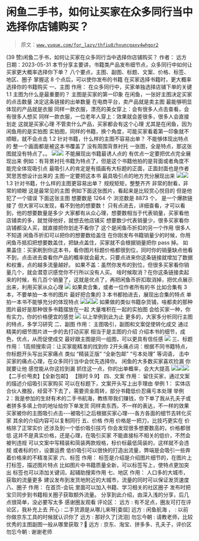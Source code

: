 # 闲鱼二手书，如何让买家在众多同行当中选择你店铺购买？

> 原文：[`www.yuque.com/for_lazy/thfiu8/hvuncgaxv4whgor2`](https://www.yuque.com/for_lazy/thfiu8/hvuncgaxv4whgor2)

<ne-h2 id="0ecf1d81" data-lake-id="0ecf1d81"><ne-heading-ext><ne-heading-anchor></ne-heading-anchor><ne-heading-fold></ne-heading-fold></ne-heading-ext><ne-heading-content><ne-text id="u600e2b45">(39 赞)闲鱼二手书，如何让买家在众多同行当中选择你店铺购买？</ne-text></ne-heading-content></ne-h2> <ne-p id="u22c7f886" data-lake-id="u22c7f886"><ne-text id="uec5e9ffb">作者： 远方</ne-text></ne-p> <ne-p id="u8a379924" data-lake-id="u8a379924"><ne-text id="ucf574fb2">日期：2023-05-31</ne-text></ne-p> <ne-p id="u0ce9a523" data-lake-id="u0ce9a523"><ne-text id="ucb73b12d">本节分享主要讲，书籍类产品发布细节点，众多同行中如何让买家更大概率选择你下单？</ne-text></ne-p> <ne-p id="u08c2d19e" data-lake-id="u08c2d19e"><ne-text id="uc8ed4de6" ne-bold="true">八个要点，主图、副图、标题、文案、价格、标签、地区、圈子</ne-text></ne-p> <ne-p id="u22992989" data-lake-id="u22992989"><ne-text id="u12224189">掌握这 8 个点后，可以使你发布的书籍</ne-text></ne-p> <ne-p id="ub2fabd76" data-lake-id="ub2fabd76"><ne-text id="ud38a32a2">在买家选择书籍时，更大概率选择你的书籍购买</ne-text></ne-p> <ne-h2 id="266b8337" data-lake-id="266b8337"><ne-heading-ext><ne-heading-anchor></ne-heading-anchor><ne-heading-fold></ne-heading-fold></ne-heading-ext><ne-heading-content><ne-text id="ufe6b4b83">一、主图</ne-text></ne-heading-content></ne-h2> <ne-p id="u71a41ed8" data-lake-id="u71a41ed8"><ne-text id="u529669ec" ne-bold="true">作用：</ne-text></ne-p> <ne-p id="uceae6c27" data-lake-id="uceae6c27"><ne-text id="uf4d5a558" ne-bold="true">在众多同行中，买家单独选择店铺下单的关键</ne-text></ne-p> <ne-h3 id="8508acd8" data-lake-id="8508acd8"><ne-heading-ext><ne-heading-anchor></ne-heading-anchor><ne-heading-fold></ne-heading-fold></ne-heading-ext><ne-heading-content><ne-text id="uc64f6501">1.1 主图为什么是最重要的？</ne-text></ne-heading-content></ne-h3> <ne-p id="u4bcc40d6" data-lake-id="u4bcc40d6"><ne-text id="u8aa0d606">主图是买家的第一印象</ne-text></ne-p> <ne-p id="u8e125096" data-lake-id="u8e125096"><ne-text id="u26f89c5c" ne-bold="true">在闲鱼，一张好主图决定买家的点击数量</ne-text></ne-p> <ne-p id="u10d4b896" data-lake-id="u10d4b896"><ne-text id="u134f63bf" ne-bold="true">决定这条链接的出单数量</ne-text></ne-p> <ne-p id="u686b0d25" data-lake-id="u686b0d25"><ne-text id="ub99f653a" ne-bold="true">在电商平台，卖产品就是卖主图</ne-text></ne-p> <ne-p id="ued1a206b" data-lake-id="ued1a206b"><ne-text id="uc818d405" ne-bold="true">最能够明显体现的产品就是衣服</ne-text></ne-p> <ne-p id="u813fbeaa" data-lake-id="u813fbeaa"><ne-text id="u356ac2cd">同样一款衣服，漂亮的美女穿上：会有很多人点击查看，会有很多人想买</ne-text></ne-p> <ne-p id="u8642816b" data-lake-id="u8642816b"><ne-text id="ub752b158">同样一款衣服，一位老年人穿上：效果就会差很多，很多人会直接划走</ne-text></ne-p> <ne-p id="u4d656839" data-lake-id="u4d656839"><ne-text id="u08afd0cc" ne-bold="true">这就是买家心理</ne-text></ne-p> <ne-p id="u52feeafa" data-lake-id="u52feeafa"><ne-text id="uadeffab4">不管卖什么产品，买家都会有这个心理</ne-text></ne-p> <ne-p id="u838892fe" data-lake-id="u838892fe"><ne-text id="u0c555cec" ne-bold="true">尤其是在闲鱼，因为闲鱼用的是实拍图</ne-text></ne-p> <ne-p id="u54cd71bc" data-lake-id="u54cd71bc"><ne-text id="u0f772c5e">实拍图，同样的书籍，换个角度，可能买家看着第一印象就不顺眼，就不会点击</ne-text></ne-p> <ne-h3 id="108896d7" data-lake-id="108896d7"><ne-heading-ext><ne-heading-anchor></ne-heading-anchor><ne-heading-fold></ne-heading-fold></ne-heading-ext><ne-heading-content><ne-text id="uca16602b">1.2 针对书籍，什么样的主图不容易出单？</ne-text></ne-heading-content></ne-h3> <ne-h4 id="5ff14e15" data-lake-id="5ff14e15"><ne-heading-ext><ne-heading-anchor></ne-heading-anchor><ne-heading-fold></ne-heading-fold></ne-heading-ext><ne-heading-content><ne-text id="uc2349d4e">不能够体现出特点的</ne-text></ne-heading-content></ne-h4> <ne-p id="uef38e578" data-lake-id="uef38e578"><ne-text id="ua0a645a3">整一个画面都是被这本书覆盖了</ne-text></ne-p> <ne-p id="u90c95bf8" data-lake-id="u90c95bf8"><ne-text id="u8e9c0199">没有周围背景衬托</ne-text></ne-p> <ne-p id="ucd12fc8f" data-lake-id="ucd12fc8f"><ne-text id="uaeacbafe" ne-bold="true">一张图，全是特点，那这张图就没有特点了</ne-text><ne-text id="u30bc2f8c">。。</ne-text></ne-p> <ne-p id="u73d448ee" data-lake-id="u73d448ee"><ne-card data-card-name="image" data-card-type="inline" id="ysYGi" data-event-boundary="card">![](img/5a877d6e07ce747c8cbb414bf95d4404.png)</ne-card><ne-card data-card-name="image" data-card-type="inline" id="OIqIU" data-event-boundary="card">![](img/9449c090be72731a5428027c3c0ec9ac.png)</ne-card></ne-p> <ne-h4 id="7767101b" data-lake-id="7767101b"><ne-heading-ext><ne-heading-anchor></ne-heading-anchor><ne-heading-fold></ne-heading-fold></ne-heading-ext><ne-heading-content><ne-text id="uf255a0d9">不能展现出书籍最诱人点的</ne-text></ne-heading-content></ne-h4> <ne-p id="u729f4bdf" data-lake-id="u729f4bdf"><ne-text id="u8b43dd63" ne-bold="true">有优点一定要把优点完全展现出来</ne-text></ne-p> <ne-p id="u84f39ee1" data-lake-id="u84f39ee1"><ne-text id="u96ed150d">例如：有背景衬托书籍为特点了，但是这个书籍他拍的是</ne-text><ne-text id="u91c23344" ne-underline="true">背面</ne-text><ne-text id="u3e3253f4">或者</ne-text><ne-text id="ubc87a38f" ne-underline="true">角度不能完全体现吸引点</ne-text></ne-p> <ne-p id="udd699130" data-lake-id="udd699130"><ne-text id="u8e83e455">最吸引人的肯定是</ne-text><ne-text id="ua0db5119" ne-bold="true">有插画有大标题</ne-text><ne-text id="ua73be0f0">的正面，</ne-text><ne-text id="ub409c9da" ne-underline="true">正面封面也是作者冥思苦想设计出来的</ne-text></ne-p> <ne-p id="u2576e542" data-lake-id="u2576e542"><ne-text id="u1c17850d" ne-bold="true">主图一定要把这本书</ne-text></ne-p> <ne-p id="u72836c8e" data-lake-id="u72836c8e"><ne-text id="uaeb72a9b" ne-bold="true">最具吸引点的地方</ne-text><ne-text id="ube810dcf" ne-bold="true">充分</ne-text><ne-text id="ufe92c764" ne-bold="true">展现出来</ne-text></ne-p> <ne-p id="ua6772cc6" data-lake-id="ua6772cc6"><ne-card data-card-name="image" data-card-type="inline" id="ttZL9" data-event-boundary="card">![](img/29133ae851ddfecd2cd34a54e3f2a2b4.png)</ne-card><ne-card data-card-name="image" data-card-type="inline" id="YETQj" data-event-boundary="card">![](img/7295024a5378887f12d7ca2aec5ae44d.png)</ne-card></ne-p> <ne-h3 id="36cde01e" data-lake-id="36cde01e"><ne-heading-ext><ne-heading-anchor></ne-heading-anchor><ne-heading-fold></ne-heading-fold></ne-heading-ext><ne-heading-content><ne-text id="u5d732f8c">1.3 针对书籍，什么样的主图更容易出单？</ne-text></ne-heading-content></ne-h3> <ne-p id="u2d2b0457" data-lake-id="u2d2b0457"><ne-text id="u4158929c">规规矩矩，整整齐齐</ne-text></ne-p> <ne-p id="u29748462" data-lake-id="u29748462"><ne-text id="ubadeebf7">非常的耐看，非常的顺眼</ne-text></ne-p> <ne-p id="u239fbe7a" data-lake-id="u239fbe7a"><ne-text id="ud20e9940" ne-bold="true">这是最常见的主图</ne-text></ne-p> <ne-p id="u819dfa07" data-lake-id="u819dfa07"><ne-text id="u65beb86d">例如下面这张图片，看起来是比较赏心悦目的</ne-text></ne-p> <ne-p id="ua3ffa766" data-lake-id="ua3ffa766"><ne-text id="u1aadb203" ne-bold="true">但是他犯了一个错误</ne-text></ne-p> <ne-p id="udb982396" data-lake-id="udb982396"><ne-text id="u3601a6b6">下面这张主图</ne-text></ne-p> <ne-p id="ubdacccbf" data-lake-id="ubdacccbf"><ne-text id="ub7d61e4c" ne-bold="true" ne-underline="true">想要数是 1264 个</ne-text></ne-p> <ne-p id="uc63204c9" data-lake-id="uc63204c9"><ne-text id="u95b431db" ne-bold="true" ne-underline="true">浏览数是 8873 个</ne-text><ne-text id="u7e86fc3f" ne-bold="true">，</ne-text></ne-p> <ne-p id="u313f2aa8" data-lake-id="u313f2aa8"><ne-text id="u21d12830">是一个爆款链接了</ne-text></ne-p> <ne-p id="u7407df42" data-lake-id="u7407df42"><ne-text id="u0f2a3121">但大家可以发现，</ne-text><ne-text id="ufbb2345e" ne-bold="true">看不到他的想要数！</ne-text></ne-p> <ne-p id="u56519b0a" data-lake-id="u56519b0a"><ne-text id="u5e6a43fc">只有点进去，详细查看，才可以看到，他的想要数量是多少</ne-text></ne-p> <ne-p id="u1ceeb09a" data-lake-id="u1ceeb09a"><ne-text id="u3dc30d99" ne-bold="true">大家都有从众心理，想要数相当于代表销量，买家看他店铺卖的多，就觉得他好，就想去他店铺买</ne-text></ne-p> <ne-p id="u79cf72e4" data-lake-id="u79cf72e4"><ne-text id="ub140a2f5">想要数少代表销量少，很多买家看你店铺都没人买，就直接把你划走不看你了</ne-text></ne-p> <ne-p id="ucd8c8a3c" data-lake-id="ucd8c8a3c"><ne-text id="u8f724d5f" ne-bold="true">这个是闲鱼币折扣的另一个作用</ne-text></ne-p> <ne-p id="u20312e2b" data-lake-id="u20312e2b"><ne-text id="uf93373a5">很多人不知道</ne-text></ne-p> <ne-p id="uf406fda2" data-lake-id="uf406fda2"><ne-text id="u017eb08d">闲鱼币折扣可以把你的想要数给盖住</ne-text></ne-p> <ne-p id="u5ca32942" data-lake-id="u5ca32942"><ne-text id="u1154d263">在你刚发布书籍销量少的时候，你用闲鱼币抵扣把想要数盖住，</ne-text><ne-text id="u2fff12e2" ne-bold="true">把缺点盖住</ne-text><ne-text id="u44f485c6">，</ne-text><ne-text id="ud5d0e40f" ne-bold="true">买家就不会根据销量把你 pass 掉</ne-text><ne-text id="u2026150a">。</ne-text></ne-p> <ne-p id="u1bfc9dc0" data-lake-id="u1bfc9dc0"><ne-text id="u817126dd" ne-bold="true">如果盖住：</ne-text><ne-text id="u14b92158">买家刷到你这本书，看你图片标题价格都很到位，同时你的销量缺点他看不到，点击进去查看你产品的概率就会最大，只要点进来你这条链接就增加了数据和权重，点的越多流量越好。</ne-text></ne-p> <ne-p id="u09c83094" data-lake-id="u09c83094"><ne-text id="u9d70a049" ne-bold="true">如果不盖：</ne-text><ne-text id="uda3ea242">虽然你发布的到位，但很多买家看你销量几个，就会潜意识感觉你不行所以没有人买。</ne-text></ne-p> <ne-p id="u7b2eedc6" data-lake-id="u7b2eedc6"><ne-text id="uc483184a" ne-bold="true">啥时候取消？</ne-text><ne-text id="u39205474">在你这条链接卖起来的时候，</ne-text><ne-text id="u483f9806" ne-bold="true">有几百个销量了</ne-text><ne-text id="ua7013b52">，这就是优点了，再把闲鱼币折扣取消掉，</ne-text><ne-text id="ue0dc5e9c" ne-bold="true">把优点展示出来，利用买家从众心理</ne-text></ne-p> <ne-p id="u9a357671" data-lake-id="u9a357671"><ne-card data-card-name="image" data-card-type="inline" id="IPL9I" data-event-boundary="card">![](img/118f20ee7d770879acf98e903e5287f2.png)</ne-card></ne-p> <ne-p id="u85844797" data-lake-id="u85844797"><ne-text id="u63ed7ea1">如果卖合集，或者一位作者所有的书</ne-text></ne-p> <ne-p id="u0d96148e" data-lake-id="u0d96148e"><ne-text id="ucbb25817">比如合集有 3 本，不要单拍一本书的图片</ne-text></ne-p> <ne-p id="u934999be" data-lake-id="u934999be"><ne-text id="u77493fbe" ne-bold="true">最好把合集的 3 本书都拍进去，展现出合集的特点</ne-text></ne-p> <ne-p id="u1e61277c" data-lake-id="u1e61277c"><ne-text id="u3dbcd8af">单拍一本书不能够充分的体现特点</ne-text></ne-p> <ne-p id="u683ea075" data-lake-id="u683ea075"><ne-card data-card-name="image" data-card-type="inline" id="Sb0Px" data-event-boundary="card">![](img/6efbaac1978d82dc7b62a39ebc2bf1f9.png)</ne-card><ne-card data-card-name="image" data-card-type="inline" id="JcuRi" data-event-boundary="card">![](img/93e43cd91b10ee78b7a210d1d866d2a6.png)</ne-card><ne-card data-card-name="image" data-card-type="inline" id="WtpBq" data-event-boundary="card">![](img/f7094100311e9c35f79859295bc1141a.png)</ne-card></ne-p> <ne-p id="uf8adbc5f" data-lake-id="uf8adbc5f"><ne-text id="u9e86e302" ne-bold="true">如果做的类似书籍杂货铺，啥都卖的那种</ne-text></ne-p> <ne-p id="u7fd18846" data-lake-id="u7fd18846"><ne-text id="u4ec6454e">图片最好是那种很多书籍摆放在一起</ne-text></ne-p> <ne-p id="u2ff3800d" data-lake-id="u2ff3800d"><ne-text id="ud38723cc" ne-bold="true">大量堆积在一起的实拍图</ne-text></ne-p> <ne-p id="u6efc3810" data-lake-id="u6efc3810"><ne-text id="u0118113c">会给买家一种，你有实力，你的价格便宜的感觉</ne-text></ne-p> <ne-p id="uda4d9bf1" data-lake-id="uda4d9bf1"><ne-card data-card-name="image" data-card-type="inline" id="VkoVj" data-event-boundary="card">![](img/ee352783bc9b71155247d9a0400fce85.png)</ne-card></ne-p> <ne-p id="ube43081f" data-lake-id="ube43081f"><ne-text id="ub7f04b9a">以上举例到此为止</ne-text></ne-p> <ne-p id="ue6603c1d" data-lake-id="ue6603c1d"><ne-text id="u4f1b4af5">更多的，大家多分析同行主图的特点，多学习研究</ne-text></ne-p> <ne-h2 id="49870556" data-lake-id="49870556"><ne-heading-ext><ne-heading-anchor></ne-heading-anchor><ne-heading-fold></ne-heading-fold></ne-heading-ext><ne-heading-content><ne-text id="u9892679a">二、副图</ne-text></ne-heading-content></ne-h2> <ne-p id="u43f4b428" data-lake-id="u43f4b428"><ne-text id="u940cc47b" ne-bold="true">作用：</ne-text></ne-p> <ne-p id="u040a4eac" data-lake-id="u040a4eac"><ne-text id="u22c1bb2c" ne-bold="true">主图吸引，副图和文案促使转化成交</ne-text></ne-p> <ne-p id="u388c2dc3" data-lake-id="u388c2dc3"><ne-text id="uee6b34d9" ne-bold="true">通过精美的细节图片进一步的去打动买家</ne-text></ne-p> <ne-p id="u9c367e08" data-lake-id="u9c367e08"><ne-text id="uc20e42be">相当于是主图的介绍</ne-text></ne-p> <ne-p id="u3ef90282" data-lake-id="u3ef90282"><ne-text id="ud3d0e40c">介绍本书的细节，成色，优点，从而促使成交</ne-text></ne-p> <ne-p id="u7ab50549" data-lake-id="u7ab50549"><ne-text id="u03cc6fe4" ne-bold="true">最好跟主图是同一组图，可以更具有信任感</ne-text></ne-p> <ne-p id="uc8990afc" data-lake-id="uc8990afc"><ne-card data-card-name="image" data-card-type="inline" id="aeeaV" data-event-boundary="card">![](img/71fe0b01a50a635bbffd1eb780df6f25.png)</ne-card></ne-p> <ne-h2 id="ce182c37" data-lake-id="ce182c37"><ne-heading-ext><ne-heading-anchor></ne-heading-anchor><ne-heading-fold></ne-heading-fold></ne-heading-ext><ne-heading-content><ne-text id="ubb42d8a7">三、标题</ne-text></ne-heading-content></ne-h2> <ne-p id="u57a80f46" data-lake-id="u57a80f46"><ne-text id="ufa5fed0d" ne-bold="true">作用：</ne-text></ne-p> <ne-oli index-type="0"><ne-oli-i>1</ne-oli-i><ne-oli-c class="ne-oli-content" id="uae27517d" data-lake-id="uae27517d"><ne-text id="u9d7fcf8d" ne-bold="true">高频搜索词：让买家能精准的找到你</ne-text></ne-oli-c></ne-oli> <ne-oli index-type="0"><ne-oli-i>2</ne-oli-i><ne-oli-c class="ne-oli-content" id="u893906c3" data-lake-id="u893906c3"><ne-text id="ue7c64ffe" ne-bold="true">开头痛点词：根据不同书籍特点，你标题开头写出买家痛点 类似 “精装正版” “全新包邮” “亏本处理” 等词语， 击中买家的痛点心理，在众多同行当中会优先选择你。</ne-text></ne-oli-c></ne-oli> <ne-p id="u7600134e" data-lake-id="u7600134e"><ne-text id="uef352a16" ne-bold="true">闲鱼的大多数买家喜欢捡漏</ne-text></ne-p> <ne-p id="u0d8ccfab" data-lake-id="u0d8ccfab"><ne-text id="u00cceed3" ne-bold="true">你就要让他 感觉能从你这捡到漏</ne-text></ne-p> <ne-p id="u2dd0ae49" data-lake-id="u2dd0ae49"><ne-text id="ue77d77fb" ne-bold="true">抓住这一点，你的出单概率，会大大提高</ne-text></ne-p> <ne-p id="u891abac6" data-lake-id="u891abac6"><ne-card data-card-name="image" data-card-type="inline" id="NZ7J8" data-event-boundary="card">![](img/e10337f86e58725746c5249917893d7d.png)</ne-card><ne-card data-card-name="image" data-card-type="inline" id="jVPsi" data-event-boundary="card">![](img/6422e14faee2cf958dae17b1c8256f1a.png)</ne-card><ne-card data-card-name="image" data-card-type="inline" id="LpAiN" data-event-boundary="card">![](img/32820cc9ee50103438b94ce3a3e4ba56.png)</ne-card></ne-p> <ne-p id="ue04a2472" data-lake-id="ue04a2472"><ne-text id="u5a55875d">【二手价甩卖】【全新包邮】</ne-text></ne-p> <ne-p id="ue671476e" data-lake-id="ue671476e"><ne-text id="u67148192">【限时 9.9】</ne-text></ne-p> <ne-h2 id="714af00c" data-lake-id="714af00c"><ne-heading-ext><ne-heading-anchor></ne-heading-anchor><ne-heading-fold></ne-heading-fold></ne-heading-ext><ne-heading-content><ne-text id="ufbde129f">四、文案</ne-text></ne-heading-content></ne-h2> <ne-p id="u14e6c96d" data-lake-id="u14e6c96d"><ne-text id="ud8cde021" ne-bold="true">作用：</ne-text></ne-p> <ne-p id="u3980e026" data-lake-id="u3980e026"><ne-text id="ua2d994c7" ne-bold="true">留住买家，通过文案的描述介绍吸引买家购买</ne-text></ne-p> <ne-p id="u1f6b494b" data-lake-id="u1f6b494b"><ne-text id="u4937a2d7" ne-bold="true">可以在标题下，文案开头写上出手理由</ne-text></ne-p> <ne-p id="u8e8ec5f5" data-lake-id="u8e8ec5f5"><ne-text id="ued3d82ea" ne-bold="true">举例 1：</ne-text> <ne-text id="u34cedca3">实体店合伙人撤股，经营不下去了，需要资金周转，部分书籍低价忍痛亏本处理</ne-text></ne-p> <ne-p id="u0f18cca6" data-lake-id="u0f18cca6"><ne-text id="uf1efa0a0" ne-bold="true">举例 2：</ne-text><ne-text id="u4a2cff02">我是参加的生财有术的二手书航海，教练带我们赚钱，你下单了我从孔夫子或者拼多多填上你的地址给你下单发货</ne-text></ne-p> <ne-p id="u67ae82a4" data-lake-id="u67ae82a4"><ne-text id="ucecb7f5e" ne-bold="true">同样卖东西，不一样的表达，不一样的效果</ne-text></ne-p> <ne-p id="u0eb0f4ad" data-lake-id="u0eb0f4ad"><ne-text id="uac9d08fb" ne-bold="true">买家被你的主图吸引点击---被吸引之后根据买家心理---各方各面的细节去转化买家</ne-text></ne-p> <ne-p id="ub813831f" data-lake-id="ub813831f"><ne-text id="u8b2b5f28">其余的介绍内容可以复制同行</ne-text></ne-p> <ne-h2 id="841b6dd0" data-lake-id="841b6dd0"><ne-heading-ext><ne-heading-anchor></ne-heading-anchor><ne-heading-fold></ne-heading-fold></ne-heading-ext><ne-heading-content><ne-text id="u91859399">五、价格</ne-text></ne-heading-content></ne-h2> <ne-p id="u5b659f04" data-lake-id="u5b659f04"><ne-text id="ueeff9def" ne-bold="true">作用</ne-text></ne-p> <ne-p id="u0d1734b8" data-lake-id="u0d1734b8"><ne-text id="uccaee2df" ne-bold="true">价格是一把刀，比技巧更实在</ne-text></ne-p> <ne-p id="u040c3053" data-lake-id="u040c3053"><ne-text id="udea810dd">价格除了正常实价</ne-text></ne-p> <ne-p id="u665b88c2" data-lake-id="u665b88c2"><ne-text id="ue01a1458">还涉及到一个低价吸引技巧</ne-text></ne-p> <ne-p id="u0eb9d2ce" data-lake-id="u0eb9d2ce"><ne-text id="u2991413f">你会发现很多想要数高的，价格都很低</ne-text></ne-p> <ne-p id="u60297e6e" data-lake-id="u60297e6e"><ne-text id="u186b640e">这并不是真实价格，还是心理，在吸引买家</ne-text></ne-p> <ne-p id="u93fd8c88" data-lake-id="u93fd8c88"><ne-text id="uc8074705" ne-bold="true">不能直接标不相关的低价，不然会被判违规</ne-text></ne-p> <ne-p id="u34f0deb2" data-lake-id="u34f0deb2"><ne-text id="u26ee0f39">可以文案中写精装和简装两款规格，标价标最低简装的，这样就不会违规</ne-text></ne-p> <ne-p id="u7de4c723" data-lake-id="u7de4c723"><ne-text id="u1f429dc2">或者标的价，设置运费</ne-text></ne-p> <ne-p id="uad1a212a" data-lake-id="uad1a212a"><ne-text id="uaf32ef82">低价吸引可以很快的打造出流量，弊端是会吸引一些奔着价格来的不精准买家</ne-text></ne-p> <ne-h2 id="db2147e5" data-lake-id="db2147e5"><ne-heading-ext><ne-heading-anchor></ne-heading-anchor><ne-heading-fold></ne-heading-fold></ne-heading-ext><ne-heading-content><ne-text id="u01f4f24a">六、标签</ne-text></ne-heading-content></ne-h2> <ne-p id="u3cf797f7" data-lake-id="u3cf797f7"><ne-text id="ud4b9bd42" ne-bold="true">作用：</ne-text></ne-p> <ne-p id="u4eef0233" data-lake-id="u4eef0233"><ne-text id="ufadab91e" ne-bold="true">标签是介绍是介绍图片细节的，在图片上打标签，描述图片特点</ne-text></ne-p> <ne-p id="u51e0e775" data-lake-id="u51e0e775"><ne-text id="ufd4b5c72">比如图片中书籍质量全新，可以标签写上，使特点更加突出</ne-text></ne-p> <ne-p id="u88e99723" data-lake-id="u88e99723"><ne-text id="u9f181197" ne-bold="true">标签也可以添加关键词，起辅助搜索作用</ne-text></ne-p> <ne-h2 id="86045845" data-lake-id="86045845"><ne-heading-ext><ne-heading-anchor></ne-heading-anchor><ne-heading-fold></ne-heading-fold></ne-heading-ext><ne-heading-content><ne-text id="uc680f171">七、地区</ne-text></ne-heading-content></ne-h2> <ne-p id="u6c316f0c" data-lake-id="u6c316f0c"><ne-text id="uc471679f" ne-bold="true">作用：</ne-text></ne-p> <ne-p id="ua628081a" data-lake-id="ua628081a"><ne-text id="u5decfd29" ne-bold="true">人口多的大城市，获取的流量更多</ne-text></ne-p> <ne-p id="uf91633af" data-lake-id="uf91633af"><ne-text id="u0890cf12">建议发布到发货地附近的大城市，流量的同时可以保证发货速度</ne-text></ne-p> <ne-h2 id="43a7dd09" data-lake-id="43a7dd09"><ne-heading-ext><ne-heading-anchor></ne-heading-anchor><ne-heading-fold></ne-heading-fold></ne-heading-ext><ne-heading-content><ne-text id="u76631041">八、圈子</ne-text></ne-heading-content></ne-h2> <ne-p id="u44bde4b2" data-lake-id="u44bde4b2"><ne-text id="u7e1bde9d" ne-bold="true">作用：</ne-text></ne-p> <ne-p id="u65f7f004" data-lake-id="u65f7f004"><ne-text id="u41c85e72" ne-bold="true">在首页-会玩 里面可以加入书籍、学习相关的社区圈子</ne-text></ne-p> <ne-p id="u8d28bb3e" data-lake-id="u8d28bb3e"><ne-text id="u362dde12" ne-bold="true">发布时把宝贝同步到书籍相关圈子获取额外流量。</ne-text></ne-p> <ne-p id="u3417640f" data-lake-id="u3417640f"><ne-text id="ue5296375">分享到此介绍，由深入浅的分享，后几点很简单，没必要写太多</ne-text></ne-p> <ne-p id="u73cc1722" data-lake-id="u73cc1722"><ne-text id="ub5be5180" ne-bold="true">感谢圈友观看</ne-text></ne-p> <ne-hole id="u935df62b" data-lake-id="u935df62b"><ne-card data-card-name="hr" data-card-type="block" id="CEVfG" data-event-boundary="card"><ne-p id="ude520e2e" data-lake-id="ude520e2e"><ne-text id="u7644d52e">评论区：</ne-text></ne-p> <ne-p id="u311ecf2c" data-lake-id="u311ecf2c"><ne-text id="ub9ea4481">远方 : 有不足点，圈友可打在评论区，我补充上去</ne-text> <ne-text id="u4929994b">开心 : 二手货源是从哪儿来呀[委屈]</ne-text> <ne-text id="u024eb5ef">远方 : 闲鱼航海</ne-text> <ne-text id="u6512805b">， : 以前你做京东工具的时候就认识你了</ne-text> <ne-text id="u609a8573">远方 : 那好久了[流泪]</ne-text> <ne-text id="u7e821fef">勿忘今朝 : 请教老师，比较优秀的主图副图一般从哪里获取？🙏</ne-text> <ne-text id="ua456142b">远方 : 京东、淘宝、拼多多、孔夫子，评价区</ne-text> <ne-text id="u14a28468">勿忘今朝 : 谢谢老师</ne-text></ne-p></ne-card></ne-hole>